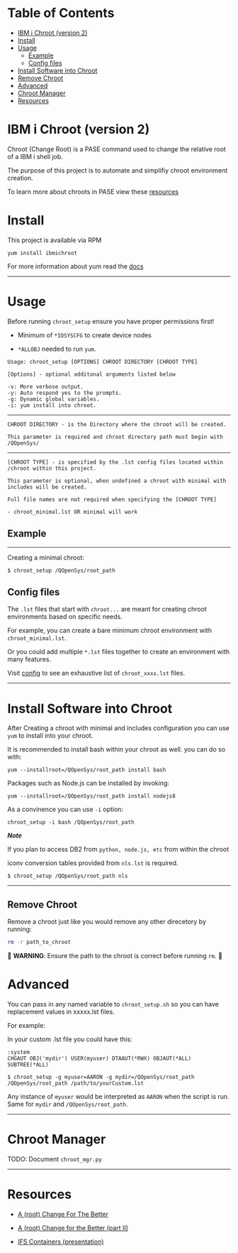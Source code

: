 # Table of Contents
- [IBM i Chroot (version 2)](#ibm-i-chroot-version-2)
- [Install](#install)
- [Usage](#usage)
  - [Example](#chroot-setup-example)
  - [Config files](#config-files)
- [Install Software into Chroot](#install-software-into-chroot)
- [Remove Chroot](#install-software-into-chroot)
- [Advanced](#advanced)
- [Chroot Manager](#chroot-manager)
- [Resources](#resources)


# IBM i Chroot (version 2)

Chroot (Change Root) is a PASE command used to change the relative root of a IBM i shell job.

The purpose of this project is to automate and simplifiy chroot environment creation.

To learn more about chroots in PASE view these [resources](#resources)

# Install
This project is available via RPM

`yum install ibmichroot`

For more information about yum read the [docs](https://bitbucket.org/ibmi/opensource/src/master/docs/yum/)

---

# Usage

Before running `chroot_setup` ensure you have proper permissions first!

- Minimum of `*IOSYSCFG` to create device nodes

- `*ALLOBJ` needed to run `yum`.

`Usage: chroot_setup [OPTIONS] CHROOT DIRECTORY [CHROOT TYPE]`

```
[Options] - optional additonal arguments listed below

-v: More verbose output.   
-y: Auto respond yes to the prompts.   
-g: Dynamic global variables.  
-i: yum install into chroot.

```

---

```
CHROOT DIRECTORY - is the Directory where the chroot will be created. 

This parameter is required and chroot directory path must begin with /QOpenSys/
```

---

```
[CHROOT TYPE] - is specified by the .lst config files located within /chroot within this project.

This parameter is optional, when undefined a chroot with minimal with includes will be created.

Full file names are not required when specifying the [CHROOT TYPE]

- chroot_minimal.lst OR minimal will work

```


## Example

---

Creating a minimal chroot:

``` 
$ chroot_setup /QOpenSys/root_path

```

## Config files

The `.lst` files that start with `chroot...` are meant for creating chroot environments based on specific needs.

For example, you can create a bare minimum chroot environment with `chroot_minimal.lst`.

Or you could add multiple `*.lst` files together to create an environment with many features.

Visit [config](https://github.com/IBM/ibmichroot/blob/master/config) to see an exhaustive list of `chroot_xxxx.lst` files.

---
# Install Software into Chroot
After Creating a chroot with minimal and includes configuration you can use `yum` to install into your chroot.

It is recommended to install bash within your chroot as well. you can do so with: 

`yum --installroot=/QOpenSys/root_path install bash`

Packages such as Node.js can be installed by invoking:

`yum --installroot=/QOpenSys/root_path install nodejs8`

As a convinence you can use  `-i` option:

`chroot_setup -i bash /QOpenSys/root_path`

***Note***

If you plan to access DB2 from `python, node.js, etc` from within the chroot

iconv conversion tables provided from `nls.lst` is required.


`$ chroot_setup /QOpenSys/root_path nls`

---

## Remove Chroot

Remove a chroot just like you would remove any other direcetory by running:

```bash
rm -r path_to_chroot
```

:rotating_light: **WARNING**:  Ensure the path to the chroot is correct before
running `rm`. :rotating_light:

# Advanced

You can pass in any named variable to `chroot_setup.sh` so you can have replacement values in xxxxx.lst files. 

For example:

In your custom .lst file you could have this:

`:system`   
`CHGAUT OBJ('mydir') USER(myuser) DTAAUT(*RWX) OBJAUT(*ALL) SUBTREE(*ALL)`

`$ chroot_setup -g myuser=AARON -g mydir=/QOpenSys/root_path /QOpenSys/root_path /path/to/yourCustom.lst`


Any instance of `myuser` would be interpreted as `AARON` when the script is run.  Same for `mydir` and `/QOpenSys/root_path`.

---

# Chroot Manager

TODO: Document `chroot_mgr.py`

---
# Resources

- [A (root) Change For The Better](http://bit.ly/ibmsystemsmag-chroot)

- [A (root) Change for the Better (part II)](http://bit.ly/ism-chroot2)

- [IFS Containers (presentation)](https://krengel.tech/litmis-ifs-containers) 
